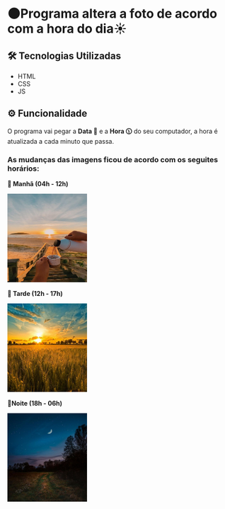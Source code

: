 # 🌑Programa altera a foto de acordo com a hora do dia☀

## 🛠️ Tecnologias Utilizadas
- HTML
- CSS
- JS
  
## ⚙ Funcionalidade
O programa vai pegar a **Data 📅** e a **Hora 🕦** do seu computador, a hora é atualizada a cada minuto que passa.

### As mudanças das imagens ficou de acordo com os seguites horários:

**🌅 Manhã (04h - 12h)**

<img src="manha.jpeg" alt="Manha" width="180" height="200">

**🌇 Tarde (12h - 17h)**

<img src="tarde.jpeg" alt="Manha" width="180" height="200">

**🌙Noite (18h - 06h)**

<img src="noite.jpeg" alt="Manha" width="180" height="200">




